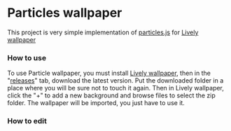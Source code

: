 # Particles wallpaper

This project is very simple implementation of [particles.js](https://github.com/VincentGarreau/particles.js) for [Lively wallpaper](https://rocksdanister.github.io/lively)

### How to use

To use Particle wallpaper, you must install [Lively wallpaper](https://rocksdanister.github.io/lively), then in the "[releases](https://github.com/Disk-MTH/Particles-wallpaper/releases)" tab, download the latest version. 
Put the downloaded folder in a place where you will be sure not to touch it again. 
Then in Lively wallpaper, click the "+" to add a new background and browse files to select the zip folder. The wallpaper will be imported, you just have to use it.

### How to edit

